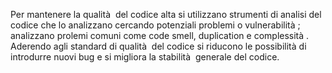 Per mantenere la qualità  del codice alta si utilizzano strumenti di analisi del codice che lo analizzano cercando potenziali problemi o vulnerabilità ; analizzano prolemi comuni come code smell, duplication e complessità . Aderendo agli standard di qualità  del codice si riducono le possibilità di introdurre nuovi bug e si migliora la stabilità  generale del codice.